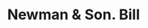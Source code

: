 ---
doi: 10.7916/D8Q25BBR
date_other: '1890'
date_other_textual: 1890-1899
form: printed ephemera
genre:
- Invoices
name:
- Newman & Son
object_in_context_url: https://biggert.cul.columbia.edu/items/view/ave_biggert_00918
subject_hierarchical_geographic:
- Fairport, New York, United States
subject_name:
- Newman & Son
title: Newman & Son. Bill
sort_title: Newman & Son. Bill
call_number: ave_biggert_00918
coordinates:
- 43.099444444444444,-77.44305555555556
pid: ave_biggert_00918
identifiers: ave_biggert_00918
thumbnail: false
permalink: /biggert/ave_biggert_00918/
layout: iiif-image-page
---